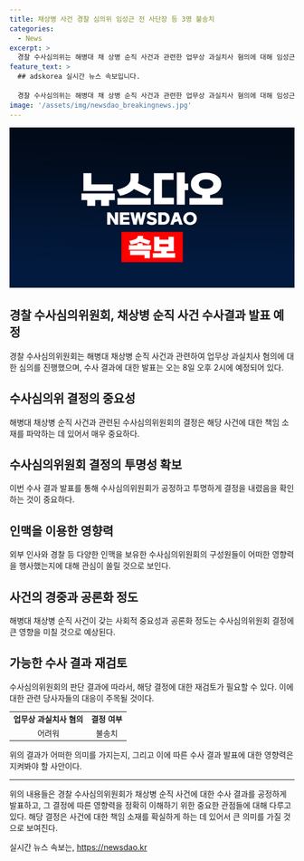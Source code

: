 ```yaml
---
title: 채상병 사건 경찰 심의위 임성근 전 사단장 등 3명 불송치
categories:
  - News
excerpt: >
  경찰 수사심의위는 해병대 채 상병 순직 사건과 관련한 업무상 과실치사 혐의에 대해 임성근 전 사단장과 하급 간부 2명 등 3명에 대해 인정하기 어렵다는 결론을 내렸다. 외부 인사 11명과 경찰 2명 등 위원 13명은 심의위를 열고 논의를 진행하였고, 경찰은 오는 8일 오후 2시에 채 상병 순직 사건에 대한 수사 결과를 발표할 예정이다. (150자)
feature_text: >
  ## adskorea 실시간 뉴스 속보입니다.

  경찰 수사심의위는 해병대 채 상병 순직 사건과 관련한 업무상 과실치사 혐의에 대해 임성근 전 사단장과 하급 간부 2명 등 3명에 대해 인정하기 어렵다는 결론을 내렸다. 외부 인사 11명과 경찰 2명 등 위원 13명은 심의위를 열고 논의를 진행하였고, 경찰은 오는 8일 오후 2시에 채 상병 순직 사건에 대한 수사 결과를 발표할 예정이다. (150자)
image: '/assets/img/newsdao_breakingnews.jpg'
---
```


<p><img src="/assets/img/newsdao_breakingnews.jpg" alt="adskorea 속보" /></p>

<h2 data-ke-size="size26">경찰 수사심의위원회, 채상병 순직 사건 수사결과 발표 예정</h2>

<p data-ke-size="size16">경찰 수사심의위원회는 해병대 채상병 순직 사건과 관련하여 업무상 과실치사 혐의에 대한 심의를 진행했으며, 수사 결과에 대한 발표는 오는 8일 오후 2시에 예정되어 있다.</p>

<h2 data-ke-size="size24">수사심의위 결정의 중요성</h2>

<p data-ke-size="size16">해병대 채상병 순직 사건과 관련된 수사심의위원회의 결정은 해당 사건에 대한 책임 소재를 파악하는 데 있어서 매우 중요하다.</p>

<h2 data-ke-size="size24">수사심의위원회 결정의 투명성 확보</h2>

<p data-ke-size="size16">이번 수사 결과 발표를 통해 수사심의위원회가 공정하고 투명하게 결정을 내렸음을 확인하는 것이 중요하다.</p>

<h2 data-ke-size="size24">인맥을 이용한 영향력</h2>

<p data-ke-size="size16">외부 인사와 경찰 등 다양한 인맥을 보유한 수사심의위원회의 구성원들이 어떠한 영향력을 행사했는지에 대해 관심이 쏠릴 것으로 보인다.</p>

<h2 data-ke-size="size24">사건의 경중과 공론화 정도</h2>

<p data-ke-size="size16">해병대 채상병 순직 사건이 갖는 사회적 중요성과 공론화 정도는 수사심의위원회 결정에 큰 영향을 미칠 것으로 예상된다.</p>

<h2 data-ke-size="size24">가능한 수사 결과 재검토</h2>

<p data-ke-size="size16">수사심의위원회의 판단 결과에 따라서, 해당 결정에 대한 재검토가 필요할 수 있다. 이에 대한 관련 당사자들의 대응이 주목될 것이다.</p>

<table>
  <tr>
    <td style="text-align: center; height: 17px;"><b>업무상 과실치사 혐의</b></td>
    <td style="text-align: center; height: 17px;"><b>결정 여부</b></td>
  </tr>
  <tr>
    <td style="text-align: center; height: 17px;">어려워</td>
    <td style="text-align: center; height: 17px;">불송치</td>
  </tr>
</table>

<p data-ke-size="size16">위의 결과가 어떠한 의미를 가지는지, 그리고 이에 따른 수사 결과 발표에 대한 영향력은 지켜봐야 할 사안이다.</p>

<hr>

<p data-ke-size="size16">위의 내용들은 경찰 수사심의위원회가 채상병 순직 사건에 대한 수사 결과를 공정하게 발표하고, 그 결정에 따른 영향력을 정확히 이해하기 위한 중요한 관점들에 대해 다루고 있다. 해당 결정은 사건에 대한 책임 소재를 확실하게 하는 데 있어서 큰 의미를 가질 것으로 보여진다.</p>
실시간 뉴스 속보는, <a href="https://newsdao.kr" rel="dofollow">https://newsdao.kr</a>


